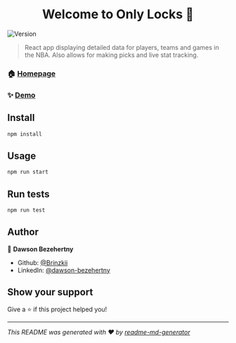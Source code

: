 <h1 align="center">Welcome to Only Locks 👋</h1>
<p>
  <img alt="Version" src="https://img.shields.io/badge/version-0.1.0-blue.svg?cacheSeconds=2592000" />
</p>

> React app displaying detailed data for players, teams and games in the NBA. Also allows for making picks and live stat tracking.

### 🏠 [Homepage](https://github.com/Brinzkii/only-locks-frontend)

### ✨ [Demo](only-locks.today)

## Install

```sh
npm install
```

## Usage

```sh
npm run start
```

## Run tests

```sh
npm run test
```

## Author

👤 **Dawson Bezehertny**

* Github: [@Brinzkii](https://github.com/Brinzkii)
* LinkedIn: [@dawson-bezehertny](https://linkedin.com/in/dawson-bezehertny)

## Show your support

Give a ⭐️ if this project helped you!

***
_This README was generated with ❤️ by [readme-md-generator](https://github.com/kefranabg/readme-md-generator)_